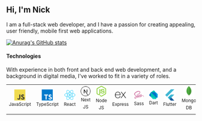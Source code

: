 ## Hi, I'm Nick 

I am a full-stack web developer, and I have a passion for creating appealing, user friendly, mobile first web applications.

[![Anurag's GitHub stats](https://github-readme-stats.vercel.app/api?username=nbur4556&show_icons=true&theme=dark)](https://github.com/anuraghazra/github-readme-stats)

#### Technologies

With experience in both front and back end web development, and a background in digital media, I've worked to fit in a variety of roles.

<table>
  <tr>
    <td width="7.69%">
      <div align="center"><img src="https://github.com/devicons/devicon/blob/master/icons/javascript/javascript-original.svg" width=30px></div>
      <div align="center"><sup>JavaScript</sup></div>
    </td>
    <td width="7.69%">
      <div align="center"><img src="https://github.com/devicons/devicon/blob/master/icons/typescript/typescript-original.svg" width=30px></div>
      <div align="center"><sup>TypeScript</sup></div>
    </td>
    <td width="7.69%">
      <div align="center"><img src="https://github.com/devicons/devicon/blob/master/icons/react/react-original.svg" width=30px></div>
      <div align="center"><sup>React</sup></div>
    </td>
    <td width="7.69%">
      <div align="center"><img src="https://github.com/devicons/devicon/blob/master/icons/nextjs/nextjs-line.svg" width=30px></div>
      <div align="center"><sup>Next JS</sup></div>
    </td>    
    <td width="7.69%">
      <div align="center"><img src="https://github.com/devicons/devicon/blob/master/icons/nodejs/nodejs-original.svg" width=30px></div>
      <div align="center"><sup>Node JS</sup></div>
    </td>
    <td width="7.69%">
      <div align="center"><img src="https://github.com/devicons/devicon/blob/master/icons/express/express-original.svg" width=30px></div>
      <div align="center"><sup>Express</sup></div>
    </td>
    <td width="7.69%">
      <div align="center"><img src="https://github.com/devicons/devicon/blob/master/icons/sass/sass-original.svg" width=30px></div>
      <div align="center"><sup>Sass</sup></div>
    </td>
    <td width="7.69%">
      <div align="center"><img src="https://github.com/devicons/devicon/blob/master/icons/dart/dart-original.svg" width=30px></div>
      <div align="center"><sup>Dart</sup></div>
    </td>
    <td width="7.69%">
      <div align="center"><img src="https://github.com/devicons/devicon/blob/master/icons/flutter/flutter-original.svg" width=30px></div>
      <div align="center"><sup>Flutter</sup></div>
    </td>
    <td width="7.69%">
      <div align="center"><img src="https://github.com/devicons/devicon/blob/master/icons/mongodb/mongodb-original.svg" width=30px></div>
      <div align="center"><sup>Mongo DB</sup></div>
    </td>
    <td width="7.69%">
      <div align="center"><img src="https://github.com/devicons/devicon/blob/master/icons/mysql/mysql-original.svg" width=30px></div>
      <div align="center"><sup>MySQL</sup></div>
    </td>
    <td width="7.69%">
      <div align="center"><img src="https://github.com/devicons/devicon/blob/master/icons/tailwindcss/tailwindcss-plain.svg" width=30px></div>
      <div align="center"><sup>Tailwind CSS</sup></div>
    </td>
    <td width="7.69%">
      <div align="center"><img src="https://github.com/devicons/devicon/blob/master/icons/jquery/jquery-original.svg" width=30px></div>
      <div align="center"><sup>jQuery</sup></div>
    </td>
  </tr>
</table>

